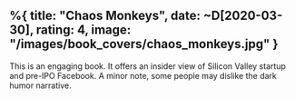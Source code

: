 %{
  title: "Chaos Monkeys",
  date: ~D[2020-03-30],
  rating: 4,
  image: "/images/book_covers/chaos_monkeys.jpg"
}
---

This is an engaging book. It offers an insider view of Silicon Valley startup and pre-IPO Facebook. A minor note, some people may dislike the dark humor narrative.
